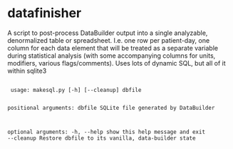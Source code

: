 # datafinisher
A script to post-process DataBuilder output into a single analyzable, denormalized table or spreadsheet. I.e. one row per patient-day, one column for each data element that will be treated as a separate variable during statistical analysis (with some accompanying columns for units, modifiers, various flags/comments). Uses lots of dynamic SQL, but all of it within sqlite3

<code>
 usage: makesql.py [-h] [--cleanup] dbfile
 
 positional arguments:
  dbfile      SQLite file generated by DataBuilder
 
 optional arguments:
  -h, --help  show this help message and exit
  --cleanup   Restore dbfile to its vanilla, data-builder state
</code>
